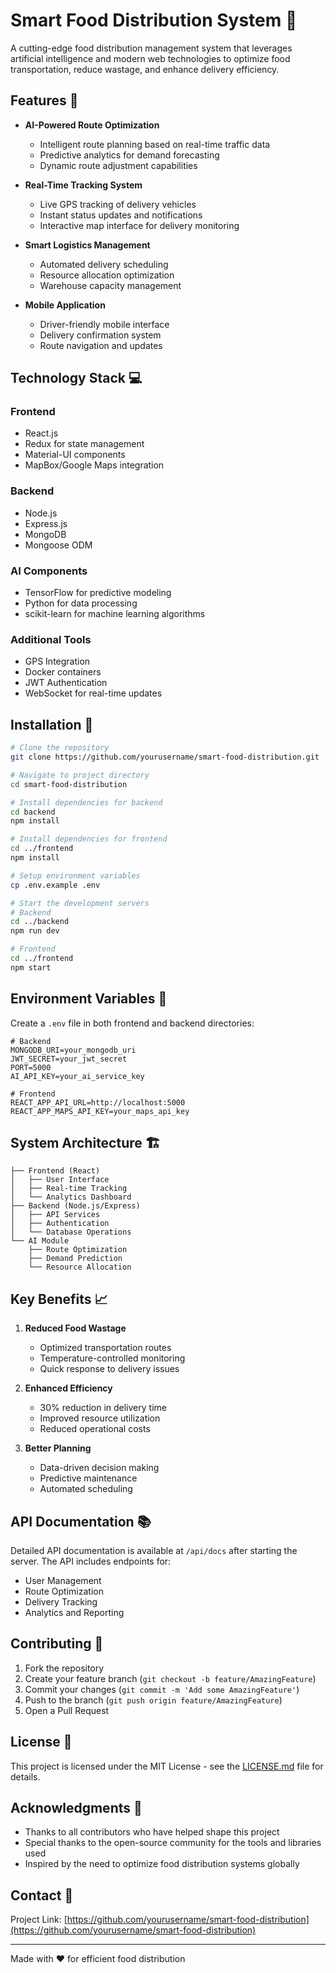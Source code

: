 # Smart Food Distribution System 🚚

A cutting-edge food distribution management system that leverages artificial intelligence and modern web technologies to optimize food transportation, reduce wastage, and enhance delivery efficiency.

## Features 🌟

- **AI-Powered Route Optimization**
  - Intelligent route planning based on real-time traffic data
  - Predictive analytics for demand forecasting
  - Dynamic route adjustment capabilities

- **Real-Time Tracking System**
  - Live GPS tracking of delivery vehicles
  - Instant status updates and notifications
  - Interactive map interface for delivery monitoring

- **Smart Logistics Management**
  - Automated delivery scheduling
  - Resource allocation optimization
  - Warehouse capacity management

- **Mobile Application**
  - Driver-friendly mobile interface
  - Delivery confirmation system
  - Route navigation and updates

## Technology Stack 💻

### Frontend
- React.js
- Redux for state management
- Material-UI components
- MapBox/Google Maps integration

### Backend
- Node.js
- Express.js
- MongoDB
- Mongoose ODM

### AI Components
- TensorFlow for predictive modeling
- Python for data processing
- scikit-learn for machine learning algorithms

### Additional Tools
- GPS Integration
- Docker containers
- JWT Authentication
- WebSocket for real-time updates

## Installation 🔧

```bash
# Clone the repository
git clone https://github.com/yourusername/smart-food-distribution.git

# Navigate to project directory
cd smart-food-distribution

# Install dependencies for backend
cd backend
npm install

# Install dependencies for frontend
cd ../frontend
npm install

# Setup environment variables
cp .env.example .env

# Start the development servers
# Backend
cd ../backend
npm run dev

# Frontend
cd ../frontend
npm start
```

## Environment Variables 🔐

Create a `.env` file in both frontend and backend directories:

```plaintext
# Backend
MONGODB_URI=your_mongodb_uri
JWT_SECRET=your_jwt_secret
PORT=5000
AI_API_KEY=your_ai_service_key

# Frontend
REACT_APP_API_URL=http://localhost:5000
REACT_APP_MAPS_API_KEY=your_maps_api_key
```

## System Architecture 🏗️

```
├── Frontend (React)
│   ├── User Interface
│   ├── Real-time Tracking
│   └── Analytics Dashboard
├── Backend (Node.js/Express)
│   ├── API Services
│   ├── Authentication
│   └── Database Operations
└── AI Module
    ├── Route Optimization
    ├── Demand Prediction
    └── Resource Allocation
```

## Key Benefits 📈

1. **Reduced Food Wastage**
   - Optimized transportation routes
   - Temperature-controlled monitoring
   - Quick response to delivery issues

2. **Enhanced Efficiency**
   - 30% reduction in delivery time
   - Improved resource utilization
   - Reduced operational costs

3. **Better Planning**
   - Data-driven decision making
   - Predictive maintenance
   - Automated scheduling

## API Documentation 📚

Detailed API documentation is available at `/api/docs` after starting the server. The API includes endpoints for:

- User Management
- Route Optimization
- Delivery Tracking
- Analytics and Reporting

## Contributing 🤝

1. Fork the repository
2. Create your feature branch (`git checkout -b feature/AmazingFeature`)
3. Commit your changes (`git commit -m 'Add some AmazingFeature'`)
4. Push to the branch (`git push origin feature/AmazingFeature`)
5. Open a Pull Request

## License 📄

This project is licensed under the MIT License - see the [LICENSE.md](LICENSE.md) file for details.

## Acknowledgments 🙏

- Thanks to all contributors who have helped shape this project
- Special thanks to the open-source community for the tools and libraries used
- Inspired by the need to optimize food distribution systems globally

## Contact 📧

Project Link: [https://github.com/yourusername/smart-food-distribution](https://github.com/yourusername/smart-food-distribution)

---
Made with ❤️ for efficient food distribution
